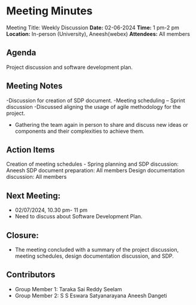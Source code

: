 # Meeting Minutes
Meeting Title: Weekly Discussion
**Date:**  02-06-2024
**Time:** 1 pm-2 pm
**Location:** In-person (University), Aneesh(webex)
**Attendees:** All members
## Agenda
Project discussion and software development plan.
## Meeting Notes
-Discussion for creation of SDP document.
-Meeting scheduling – Sprint discussion
-Discussed aligning the usage of agile methodology for the project.
- Gathering the team again in person to share and discuss new ideas or components and their complexities to achieve them.
## Action Items
Creation of meeting schedules - Spring planning and SDP discussion: Aneesh
SDP document preparation: All members
Design documentation discussion: All members
## Next Meeting:
- 02/07/2024, 10.30 pm- 11 pm
- Need to discuss about Software Development Plan.
## Closure:
- The meeting concluded with a summary of the project discussion, meeting schedules, design documentation discussion, and SDP.

## Contributors
* Group Member 1: Taraka Sai Reddy Seelam
* Group Member 2: S S Eswara Satyanarayana Aneesh Dangeti